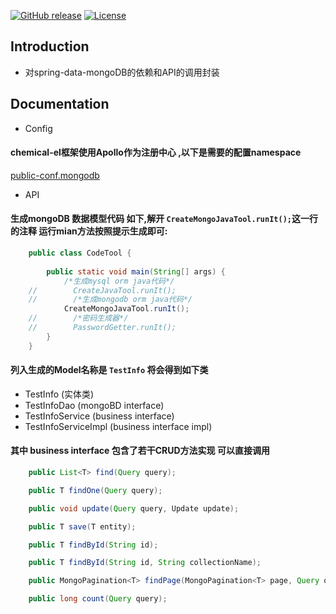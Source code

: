 [![GitHub release](https://img.shields.io/badge/release-1.0.0-28a745.svg)](https://github.com/0nebean/com.alibaba.druid-0nebean.custom/releases)
[![License](https://img.shields.io/badge/license-Apache%202-4EB1BA.svg)](https://www.apache.org/licenses/LICENSE-2.0.html)


Introduction
---
- 对spring-data-mongoDB的依赖和API的调用封装

Documentation
---
- Config
#### chemical-el框架使用Apollo作为注册中心 ,以下是需要的配置namespace
[public-conf.mongodb](https://github.com/0nebean/public.conf/blob/master/conf/public-conf.mongodb.properties)

- API
#### 生成mongoDB 数据模型代码 如下,解开 `CreateMongoJavaTool.runIt();`这一行的注释 运行mian方法按照提示生成即可:
```java
    public class CodeTool {
    
        public static void main(String[] args) {
            /*生成mysql orm java代码*/
    //        CreateJavaTool.runIt();
    //        /*生成mongodb orm java代码*/
            CreateMongoJavaTool.runIt();
    //        /*密码生成器*/
    //        PasswordGetter.runIt();
        }
    }

```
#### 列入生成的Model名称是 `TestInfo` 将会得到如下类
* TestInfo (实体类)
* TestInfoDao (mongoBD interface)
* TestInfoService (business interface)
* TestInfoServiceImpl  (business interface impl)

#### 其中 business interface 包含了若干CRUD方法实现 可以直接调用
```java
    public List<T> find(Query query);

    public T findOne(Query query);

    public void update(Query query, Update update);

    public T save(T entity);

    public T findById(String id);

    public T findById(String id, String collectionName);

    public MongoPagination<T> findPage(MongoPagination<T> page, Query query);

    public long count(Query query);
```
